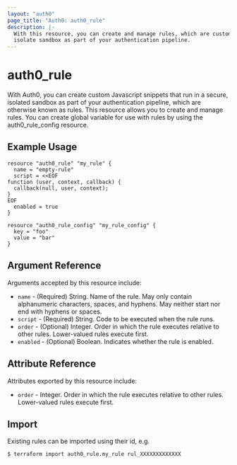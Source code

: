 ```yaml
---
layout: "auth0"
page_title: "Auth0: auth0_rule"
description: |-
  With this resource, you can create and manage rules, which are custom Javascript snippets that run in a secure,
  isolate sandbox as part of your authentication pipeline.
---
```


# auth0_rule

With Auth0, you can create custom Javascript snippets that run in a secure, isolated sandbox as part of your
authentication pipeline, which are otherwise known as rules. This resource allows you to create and manage rules.
You can create global variable for use with rules by using the auth0_rule_config resource.

## Example Usage

```hcl
resource "auth0_rule" "my_rule" {
  name = "empty-rule"
  script = <<EOF
function (user, context, callback) {
  callback(null, user, context);
}
EOF
  enabled = true
}

resource "auth0_rule_config" "my_rule_config" {
  key = "foo"
  value = "bar"
}
```

## Argument Reference

Arguments accepted by this resource include:

* `name` - (Required) String. Name of the rule. May only contain alphanumeric characters, spaces, and hyphens. May neither start nor end with hyphens or spaces.
* `script` - (Required) String. Code to be executed when the rule runs.
* `order` - (Optional) Integer. Order in which the rule executes relative to other rules. Lower-valued rules execute first.
* `enabled` - (Optional) Boolean. Indicates whether the rule is enabled.

## Attribute Reference

Attributes exported by this resource include:

* `order` - Integer. Order in which the rule executes relative to other rules. Lower-valued rules execute first.

## Import

Existing rules can be imported using their id, e.g.

```shell
$ terraform import auth0_rule.my_rule rul_XXXXXXXXXXXXX
```
